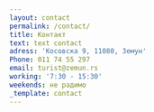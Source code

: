 ```yaml
---
layout: contact
permalink: /contact/
title: Контакт
text: text contact
adress: 'Косовска 9, 11080, Земун'
Phone: 011 74 55 297
email: turist@zemun.rs
working: '7:30 - 15:30'
weekends: не радимо
_template: contact
---
```





